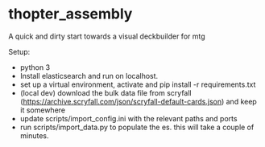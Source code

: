 # thopter_assembly

A quick and dirty start towards a visual deckbuilder for mtg

Setup:
 - python 3
 - Install elasticsearch and run on localhost.
 - set up a virtual environment, activate and pip install -r requirements.txt
 - (local dev) download the bulk data file from scryfall (https://archive.scryfall.com/json/scryfall-default-cards.json) and keep it somewhere
 - update scripts/import_config.ini with the relevant paths and ports
 - run scripts/import_data.py to populate the es. this will take a couple of minutes.